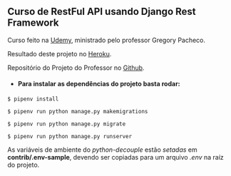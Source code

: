 ## Curso de RestFul API usando Django Rest Framework

Curso feito na [Udemy](https://www.udemy.com/course/apis-restful-com-django-rest-framework/), ministrado pelo professor Gregory Pacheco.

Resultado deste projeto no [Heroku](https://drf-api-pontos-turisticos.herokuapp.com/).

Repositório do Projeto do Professor no [Github](https://github.com/Gpzim98/pontos-turisticos).   

* #### Para instalar as dependências do projeto basta rodar:    
```
$ pipenv install

$ pipenv run python manage.py makemigrations

$ pipenv run python manage.py migrate

$ pipenv run python manage.py runserver
```

As variáveis de ambiente do _python-decouple_ estão _setadas_ em
**contrib/.env-sample**, devendo ser copiadas para um arquivo *.env* na raíz do projeto.

